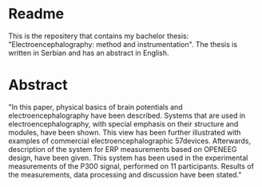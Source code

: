 # Readme
This is the repositery that contains my bachelor thesis: "Electroencephalography: method and instrumentation". The thesis is written in Serbian and has an abstract in English. 

# Abstract
"In this paper, physical basics of brain potentials and
electroencephalography have been described. Systems that are used
in electroencephalography, with special emphasis on their structure
and modules, have been shown. This view has been further
illustrated with examples of commercial electroencephalographic
57devices. Afterwards, description of the system for ERP
measurements based on OPENEEG design, have been given. This
system has been used in the experimental measurements of the P300
signal, performed on 11 participants. Results of the measurements,
data processing and discussion have been stated."

